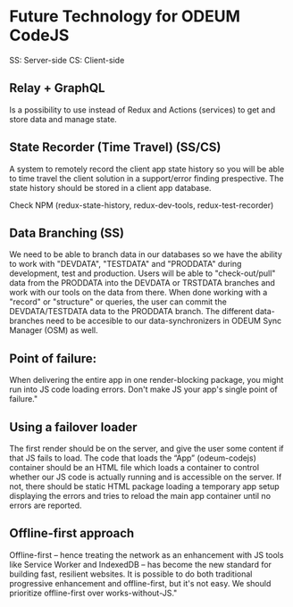 # Future Technology for ODEUM CodeJS

SS: Server-side
CS: Client-side

## Relay + GraphQL
Is a possibility to use instead of Redux and Actions (services) to get and store data and manage state. 

## State Recorder (Time Travel) (SS/CS)
A system to remotely record the client app state history so you will be able to time travel the client solution in a support/error finding prespective. The state history should be stored in a client app database. 

Check NPM (redux-state-history, redux-dev-tools, redux-test-recorder)

## Data Branching (SS)
We need to be able to branch data in our databases so we have the ability to work with "DEVDATA", "TESTDATA" and "PRODDATA" during development, test and production. Users will be able to "check-out/pull" data from the PRODDATA into the DEVDATA or TRSTDATA branches and work with our tools on the data from there. When done working with a "record" or "structure" or queries, the user can commit the DEVDATA/TESTDATA data to the PRODDATA branch. The different data-branches need to be accesible to our data-synchronizers in ODEUM Sync Manager (OSM) as well. 

## Point of failure:
When delivering the entire app in one render-blocking package, you might run into JS code loading errors. Don't make JS your app's single point of failure."

## Using a failover loader
The first render should be on the server, and give the user some content if that JS fails to load. The code that loads the “App” (odeum-codejs) container should be an HTML file which loads a container to control whether our JS code is actually running and is accessible on the server. If not, there should be static HTML package loading a temporary app setup displaying the errors and tries to reload the main app container until no errors are reported.

## Offline-first approach
Offline-first – hence treating the network as an enhancement with JS tools like Service Worker and IndexedDB – has become the new standard for building fast, resilient websites. It is possible to do both traditional progressive enhancement and offline-first, but it's not easy. We should prioritize offline-first over works-without-JS."
